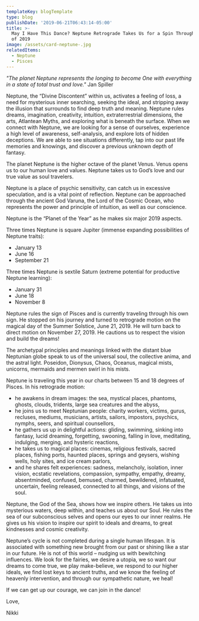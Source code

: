 ```yaml
---
templateKey: blogTemplate
type: blog
publishDate: '2019-06-21T06:43:14-05:00'
title: >-
  May I Have This Dance? Neptune Retrograde Takes Us for a Spin Through the Rest
  of 2019
image: /assets/card-neptune-.jpg
relatedItems:
  - Neptune
  - Pisces
---
```

_"The planet Neptune represents the longing to become One with everything in a state of total trust and love."_                                                                   Jan Spiller

Neptune, the “Divine Discontent” within us, activates a feeling of loss, a need for mysterious inner searching, seeking the ideal, and stripping away the illusion that surrounds to find deep truth and meaning.  Neptune rules dreams, imagination, creativity, intuition, extraterrestrial dimensions, the arts, Atlantean Myths, and exploring what is beneath the surface.  When we connect with Neptune, we are looking for a sense of ourselves, experience a high level of awareness, self-analysis, and explore lots of hidden deceptions.   We are able to see situations differently, tap into our past life memories and knowings, and discover a previous unknown depth of fantasy.

The planet Neptune is the higher octave of the planet Venus. Venus opens us to our human love and values.  Neptune takes us to God’s love and our true value as soul travelers.

Neptune is a place of psychic sensitivity, can catch us in excessive speculation, and is a vital point of reflection.  Neptune can be approached through the ancient God Varuna, the Lord of the Cosmic Ocean, who represents the power and principle of intuition, as well as our conscience.

Neptune is the “Planet of the Year” as he makes six major 2019 aspects.  

Three times Neptune is square Jupiter (immense expanding possibilities of Neptune traits):

*  January 13
*  June 16
*  September 21

Three times Neptune is sextile Saturn (extreme potential for productive Neptune learning):

*  January 31
*  June 18
*  November 8

Neptune rules the sign of Pisces and is currently traveling through his own sign.  He stopped on his journey and turned to retrograde motion on the magical day of the Summer Solstice, June 21, 2019.  He will turn back to direct motion on November 27, 2019.  He cautions us to respect the vision and build the dreams!

The archetypal principles and meanings linked with the distant blue Neptunian globe speak to us of the universal soul, the collective anima, and the astral light.  Poseidon, Dionysus, Chaos, Oceanus, magical mists, unicorns, mermaids and mermen swirl in his mists.

Neptune is traveling this year in our charts between 15 and 18 degrees of Pisces.  In his retrograde motion:

* he awakens in dream images: the sea, mystical places, phantoms, ghosts, clouds, tridents, large sea creatures and the abyss, 
* he joins us to meet Neptunian people: charity workers, victims, gurus, recluses, mediums, musicians, artists, sailors, impostors, psychics, nymphs, seers, and spiritual counsellors, 
* he gathers us up in delightful actions: gliding, swimming, sinking into fantasy, lucid dreaming, forgetting, swooning, falling in love, meditating, indulging, merging, and hysteric reactions, 
* he takes us to magical places: cinemas, religious festivals, sacred places, fishing ports, haunted places, springs and geysers, wishing wells, holy sites, and ice cream parlors,
* and he shares felt experiences: sadness, melancholy, isolation, inner vision, ecstatic revelations, compassion, sympathy, empathy, dreamy, absentminded, confused, bemused, charmed, bewildered, infatuated, uncertain, feeling released, connected to all things, and visions of the soul.

Neptune, the God of the Sea, shows how we inspire others.  He takes us into mysterious waters, deep within, and teaches us about our Soul.   He rules the sea of our subconscious selves and opens our eyes to our inner realms.  He gives us his vision to inspire our spirit to ideals and dreams, to great kindnesses and cosmic creativity.

Neptune’s cycle is not completed during a single human lifespan.  It is associated with something new brought from our past or shining like a star in our future.  He is not of this world – nudging us with bewitching influences.  We look for the fairies, we desire a utopia, we so want our dreams to come true, we play make-believe, we respond to our higher ideals, we find lost keys to ancient truths, and we know the feeling of heavenly intervention, and through our sympathetic nature, we heal!

If we can get up our courage, we can join in the dance!

Love,

Nikki
